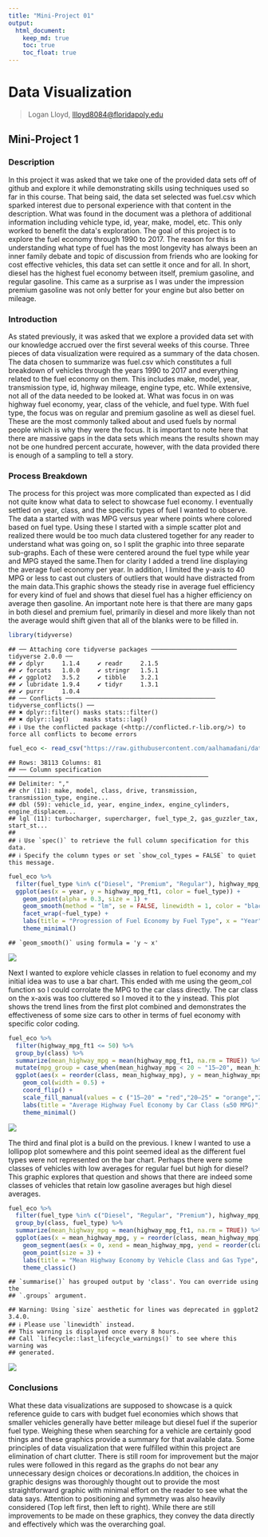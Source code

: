 ```yaml
---
title: "Mini-Project 01"
output: 
  html_document:
    keep_md: true
    toc: true
    toc_float: true
---
```


# Data Visualization 

> Logan Lloyd, llloyd8084@floridapoly.edu 

## Mini-Project 1

### Description

In this project it was asked that we take one of the provided data sets off of github and explore it while demonstrating skills using techniques used so far in this course. That being said, the data set selected was fuel.csv which sparked interest due to personal experience with that content in the description. What was found in the document was a plethora of additional information including vehicle type, id, year, make, model, etc. This only worked to benefit the data's exploration. The goal of this project is to explore the fuel economy through 1990 to 2017. The reason for this is understanding what type of fuel has the most longevity has always been an inner family debate and topic of discussion from friends who are looking for cost effective vehicles, this data set can settle it once and for all. In short, diesel has the highest fuel economy between itself, premium gasoline, and regular gasoline. This came as a surprise as I was under the impression premium gasoline was not only better for your engine but also better on mileage.

### Introduction

As stated previously, it was asked that we explore a provided data set with our knowledge accrued over the first several weeks of this course. Three pieces of data visualization were required as a summary of the data chosen. The data chosen to summarize was fuel.csv which constitutes a full breakdown of vehicles through the years 1990 to 2017 and everything related to the fuel economy on them. This includes make, model, year, transmission type, id, highway mileage, engine type, etc. While extensive, not all of the data needed to be looked at. What was focus in on was highway fuel economy, year, class of the vehicle, and fuel type. With fuel type, the focus was on regular and premium gasoline as well as diesel fuel. These are the most commonly talked about and used fuels by normal people which is why they were the focus. It is important to note here that there are massive gaps in the data sets which means the results shown may not be one hundred percent accurate, however, with the data provided there is enough of a sampling to tell a story.

### Process Breakdown

The process for this project was more complicated than expected as I did not quite know what data to select to showcase fuel economy. I eventually settled on year, class, and the specific types of fuel I wanted to observe. The data a started with was MPG versus year where points where colored based on fuel type. Using these I started with a simple scatter plot and realized there would be too much data clustered together for any reader to understand what was going on, so I split the graphic into three separate sub-graphs. Each of these were centered around the fuel type while year and MPG stayed the same.Then for clarity I added a trend line displaying the average fuel economy per year. In addition, I limited the y-axis to 40 MPG or less to cast out clusters of outliers that would have distracted from the main data.This graphic shows the steady rise in average fuel efficiency for every kind of fuel and shows that diesel fuel has a higher efficiency on average then gasoline. An important note here is that there are many gaps in both diesel and premium fuel, primarily in diesel and more likely than not the average would shift given that all of the blanks were to be filled in. 

``` r
library(tidyverse)
```

```
## ── Attaching core tidyverse packages ──────────────────────── tidyverse 2.0.0 ──
## ✔ dplyr     1.1.4     ✔ readr     2.1.5
## ✔ forcats   1.0.0     ✔ stringr   1.5.1
## ✔ ggplot2   3.5.2     ✔ tibble    3.2.1
## ✔ lubridate 1.9.4     ✔ tidyr     1.3.1
## ✔ purrr     1.0.4     
## ── Conflicts ────────────────────────────────────────── tidyverse_conflicts() ──
## ✖ dplyr::filter() masks stats::filter()
## ✖ dplyr::lag()    masks stats::lag()
## ℹ Use the conflicted package (<http://conflicted.r-lib.org/>) to force all conflicts to become errors
```

``` r
fuel_eco <- read_csv("https://raw.githubusercontent.com/aalhamadani/datasets/refs/heads/main/fuel.csv")
```

```
## Rows: 38113 Columns: 81
## ── Column specification ────────────────────────────────────────────────────────
## Delimiter: ","
## chr (11): make, model, class, drive, transmission, transmission_type, engine...
## dbl (59): vehicle_id, year, engine_index, engine_cylinders, engine_displacem...
## lgl (11): turbocharger, supercharger, fuel_type_2, gas_guzzler_tax, start_st...
## 
## ℹ Use `spec()` to retrieve the full column specification for this data.
## ℹ Specify the column types or set `show_col_types = FALSE` to quiet this message.
```

``` r
fuel_eco %>%
  filter(fuel_type %in% c("Diesel", "Premium", "Regular"), highway_mpg_ft1 <= 40) %>%
  ggplot(aes(x = year, y = highway_mpg_ft1, color = fuel_type)) +
    geom_point(alpha = 0.3, size = 1) +
    geom_smooth(method = "lm", se = FALSE, linewidth = 1, color = "black") +
    facet_wrap(~fuel_type) +
    labs(title = "Progression of Fuel Economy by Fuel Type", x = "Year", y = "Fuel Economy (MPG)") +
    theme_minimal()
```

```
## `geom_smooth()` using formula = 'y ~ x'
```

![](Lloyd_Report_files/figure-html/unnamed-chunk-1-1.png)<!-- -->

Next I wanted to explore vehicle classes in relation to fuel economy and my initial idea was to use a bar chart. This ended with me using the geom_col function so I could corrolate the MPG to the car class directly. The car class on the x-axis was too cluttered so I moved it to the y instead. This plot shows the trend lines from the first plot combined and demonstrates the effectiveness of some size cars to  other in terms of fuel economy with specific color coding. 

``` r
fuel_eco %>%
  filter(highway_mpg_ft1 <= 50) %>%
  group_by(class) %>%
  summarize(mean_highway_mpg = mean(highway_mpg_ft1, na.rm = TRUE)) %>%
  mutate(mpg_group = case_when(mean_highway_mpg < 20 ~ "15–20", mean_highway_mpg < 25 ~ "20–25", mean_highway_mpg < 30 ~ "25–30", TRUE ~ ">30")) %>%
  ggplot(aes(x = reorder(class, mean_highway_mpg), y = mean_highway_mpg, fill = mpg_group)) +
    geom_col(width = 0.5) +
    coord_flip() +
    scale_fill_manual(values = c ("15–20" = "red","20–25" = "orange","25–30" = "green",">30" ="blue")) +
    labs(title = "Average Highway Fuel Economy by Car Class (≤50 MPG)",x = "Car Class", y = "Average Highway Fuel Economy (MPG)") +
    theme_minimal()
```

![](Lloyd_Report_files/figure-html/unnamed-chunk-2-1.png)<!-- -->

The third and final plot is a build on the previous. I knew I wanted to use a lollipop plot somewhere and this point seemed ideal as the different fuel types were not represented on the bar chart. Perhaps there were some classes of vehicles with low averages for regular fuel but high for diesel? This graphic explores that question and shows that there are indeed some classes of vehicles that retain low gasoline averages but high diesel averages.

``` r
fuel_eco %>%
  filter(fuel_type %in% c("Diesel", "Regular", "Premium"), highway_mpg_ft1 <= 50) %>%
  group_by(class, fuel_type) %>%
  summarize(mean_highway_mpg = mean(highway_mpg_ft1, na.rm = TRUE)) %>%
  ggplot(aes(x = mean_highway_mpg, y = reorder(class, mean_highway_mpg), color = fuel_type)) +
    geom_segment(aes(x = 0, xend = mean_highway_mpg, yend = reorder(class, mean_highway_mpg)), size = 1, alpha = 0.5) +
    geom_point(size = 3) +
    labs(title = "Mean Highway Economy by Vehicle Class and Gas Type", x = "Mean Highway Fuel Economy (MPG)", y = "Vehicle Class", color = "Fuel Type") +
    theme_classic()
```

```
## `summarise()` has grouped output by 'class'. You can override using the
## `.groups` argument.
```

```
## Warning: Using `size` aesthetic for lines was deprecated in ggplot2 3.4.0.
## ℹ Please use `linewidth` instead.
## This warning is displayed once every 8 hours.
## Call `lifecycle::last_lifecycle_warnings()` to see where this warning was
## generated.
```

![](Lloyd_Report_files/figure-html/unnamed-chunk-3-1.png)<!-- -->


### Conclusions

What these data visualizations are supposed to showcase is a quick reference guide to cars with budget fuel economies which shows that smaller vehicles generally have better mileage but diesel fuel if the superior fuel type. Weighing these when searching for a vehicle are certainly good things and these graphics provide a summary for that available data. Some principles of data visualization that were fulfilled within this project are elimination of chart clutter. There is still room for improvement but the major rules were followed in this regard as the graphs do not bear any unnecessary design choices or decorations.In addition, the choices in graphic designs was thoroughly thought out to provide the most straightforward graphic with minimal effort on the reader to see what the data says. Attention to positioning and symmetry was also heavily considered (Top left first, then left to right). While there are still improvements to be made on these graphics, they convey the data directly and effectively which was the overarching goal.


